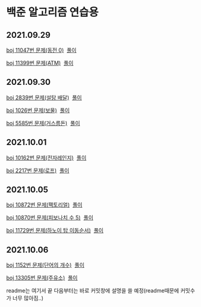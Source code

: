 백준 알고리즘 연습용
===================
2021.09.29
-----------
[boj 11047번 문제(동전 0)](https://www.acmicpc.net/problem/11047)&nbsp;&nbsp;[풀이](https://github.com/kbk7525/algorithm-study/blob/master/boj_11047.py)

[boj 11399번 문제(ATM)](https://www.acmicpc.net/problem/11399)&nbsp;&nbsp;[풀이](https://github.com/kbk7525/algorithm-study/blob/master/boj_11399.py)

2021.09.30
-----------
[boj 2839번 문제(설탕 배달)](https://www.acmicpc.net/problem/2839)&nbsp;&nbsp;[풀이](https://github.com/kbk7525/algorithm-study/blob/master/boj_2839.py)

[boj 1026번 문제(보물)](https://www.acmicpc.net/problem/1026)&nbsp;&nbsp;[풀이](https://github.com/kbk7525/algorithm-study/blob/master/boj_1026.py)

[boj 5585번 문제(거스름돈)](https://www.acmicpc.net/problem/5585)&nbsp;&nbsp;[풀이](https://github.com/kbk7525/algorithm-study/blob/master/boj_5585.py)

2021.10.01
-----------
[boj 10162번 문제(전자레인지)](https://www.acmicpc.net/problem/10162)&nbsp;&nbsp;[풀이](https://github.com/kbk7525/algorithm-study/blob/master/boj_10162.py)

[boj 2217번 문제(로프)](https://www.acmicpc.net/problem/2217)&nbsp;&nbsp;[풀이](https://github.com/kbk7525/algorithm-study/blob/master/boj_2217.py)

2021.10.05
-----------
[boj 10872번 문제(팩토리얼)](https://www.acmicpc.net/problem/10872)&nbsp;&nbsp;[풀이](https://github.com/kbk7525/algorithm-study/blob/master/boj_10872.py)

[boj 10870번 문제(피보나치 수 5)](https://www.acmicpc.net/problem/10870)&nbsp;&nbsp;[풀이](https://github.com/kbk7525/algorithm-study/blob/master/boj_10870.py)

[boj 11729번 문제(하노이 탑 이동순서)](https://www.acmicpc.net/problem/11729)&nbsp;&nbsp;[풀이](https://github.com/kbk7525/algorithm-study/blob/master/boj_11729.py)

2021.10.06
-----------
[boj 1152번 문제(단어의 개수)](https://www.acmicpc.net/problem/1152)&nbsp;&nbsp;[풀이](https://github.com/kbk7525/algorithm-study/blob/master/boj_1152.py)

[boj 13305번 문제(주유소)](https://www.acmicpc.net/problem/13305)&nbsp;&nbsp;[풀이](https://github.com/kbk7525/algorithm-study/blob/master/boj_13305.py)

readme는 여기서 끝
다음부터는 바로 커밋창에 설명을 쓸 예정(readme때문에 커밋수가 너무 많아짐..)